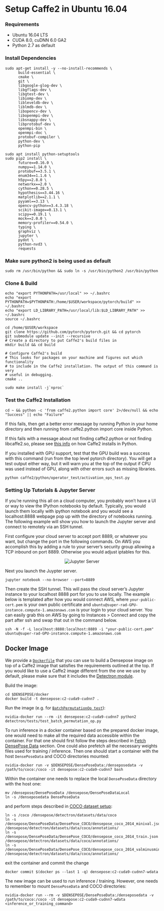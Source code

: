 # Setup Caffe2 in Ubuntu 16.04


### Requirements

- Ubuntu 16.04 LTS
- CUDA 8.0, cuDNN 6.0 GA2
- Python 2.7 as default

### Install Dependencies

```
sudo apt-get install -y --no-install-recommends \
      build-essential \
      cmake \
      git \
      libgoogle-glog-dev \
      libgflags-dev \
      libgtest-dev \
      libiomp-dev \
      libleveldb-dev \
      liblmdb-dev \
      libopencv-dev \
      libopenmpi-dev \
      libsnappy-dev \
      libprotobuf-dev \
      openmpi-bin \
      openmpi-doc \
      protobuf-compiler \
      python-dev \
      python-pip

sudo apt install python-setuptools
sudo pip2 install \
      future==0.16.0 \
      numpy==1.14.0 \
      protobuf==3.5.1 \
      enum34==1.1.6 \
      h5py==2.8.0 \
      networkx==2.0 \
      cython==0.28.5 \
      hypothesis==3.44.16 \
      matplotlib==2.1.1 \
      pyyaml==3.13 \
      opencv-python==3.4.3.18 \
      scikit-image==0.13.1 \
      scipy==0.19.1 \
      mock==2.0.0 \
      memory-profiler==0.54.0 \
      typing \
      graphviz \
      jupyter \
      pydot \
      python-nvd3 \
      requests
```

### Make sure python2 is being used as default

```
sudo rm /usr/bin/python && sudo ln -s /usr/bin/python2 /usr/bin/python
```

### Clone & Build

```
echo "export PYTHONPATH=/usr/local" >> ~/.bashrc
echo "export PYTHONPATH=$PYTHONPATH:/home/$USER/workspace/pytorch/build" >> ~/.bashrc
echo "export LD_LIBRARY_PATH=/usr/local/lib:$LD_LIBRARY_PATH" >> ~/.bashrc
source ~/.bashrc

cd /home/$USER/workspace
git clone https://github.com/pytorch/pytorch.git && cd pytorch
git submodule update --init --recursive
# Create a directory to put Caffe2's build files in
mkdir build && cd build

# Configure Caffe2's build
# This looks for packages on your machine and figures out which functionality
# to include in the Caffe2 installation. The output of this command is very
# useful in debugging.
cmake ..

sudo make install -j`nproc`
```

### Test the Caffe2 Installation

```
cd ~ && python -c 'from caffe2.python import core' 2>/dev/null && echo "Success" || echo "Failure"
```

If this fails, then get a better error message by running Python in your home directory and then running from caffe2.python import core inside Python.

If this fails with a message about not finding caffe2.python or not finding libcaffe2.so, please see [this info](https://caffe2.ai/docs/faq.html#why-do-i-get-import-errors-in-python-when-i-try-to-use-caffe2) on how Caffe2 installs in Python.

If you installed with GPU support, test that the GPU build was a success with this command (run from the top level pytorch directory). You will get a test output either way, but it will warn you at the top of the output if CPU was used instead of GPU, along with other errors such as missing libraries.

```
python caffe2/python/operator_test/activation_ops_test.py
```

### Setting Up Tutorials & Jupyter Server

If you’re running this all on a cloud computer, you probably won’t have a UI or way to view the IPython notebooks by default. Typically, you would launch them locally with ipython notebook and you would see a localhost:8888 webpage pop up with the directory of notebooks running. The following example will show you how to launch the Jupyter server and connect to remotely via an SSH tunnel.

First configure your cloud server to accept port 8889, or whatever you want, but change the port in the following commands. On AWS you accomplish this by adding a rule to your server’s security group allowing a TCP inbound on port 8889. Otherwise you would adjust iptables for this.

<p align="center">
      <img src="https://caffe2.ai/static/images/security-group-jupyter.png" alt="Jupyter Server">
</p> 

Next you launch the Juypter server.

```
jupyter notebook --no-browser --port=8889
```

Then create the SSH tunnel. This will pass the cloud server’s Jupyter instance to your localhost 8888 port for you to use locally. The example below is templated after how you would connect AWS, where `your-public-cert.pem` is your own public certificate and `ubuntu@super-rad-GPU-instance.compute-1.amazonaws.com` is your login to your cloud server. You can easily grab this on AWS by going to Instances > Connect and copy the part after ssh and swap that out in the command below.

```
ssh -N -f -L localhost:8888:localhost:8889 -i "your-public-cert.pem" ubuntu@super-rad-GPU-instance.compute-1.amazonaws.com
```

## Docker Image

We provide a [`Dockerfile`](https://github.com/facebookresearch/DensePose/blob/master/docker/Dockerfile) that you can use to build a Densepose image on top of a Caffe2 image that satisfies the requirements outlined at the top. If you would like to use a Caffe2 image different from the one we use by default, please make sure that it includes the [Detectron module](https://github.com/caffe2/caffe2/tree/master/modules/detectron).

Build the image:

```
cd $DENSEPOSE/docker
docker build -t densepose:c2-cuda9-cudnn7 .
```

Run the image (e.g. for [`BatchPermutationOp test`](tests/test_batch_permutation_op.py)):

```
nvidia-docker run --rm -it densepose:c2-cuda9-cudnn7 python2 detectron/tests/test_batch_permutation_op.py
```

To run inference in a docker container based on the prepared docker image,
one would need to make all the required data accessible within the container.
For that one should first follow the steps described in [Fetch DensePose Data](#fetch-densepose-data)
section. One could also prefetch all the necessary weights files used for training / inference.
Then one should start a container with the host `DensePoseData` and COCO directories mounted:

```
nvidia-docker run -v $DENSEPOSE/DensePoseData:/denseposedata -v /path/to/coco:/coco -it densepose:c2-cuda9-cudnn7 bash
```

Within the container one needs to replace the local `DensePoseData` directory with the host one:

```
mv /densepose/DensePoseData /densepose/DensePoseDataLocal
ln -s /denseposedata DensePoseData
```

and perform steps described in [COCO dataset setup](#setting-up-the-coco-dataset):

```
ln -s /coco /densepose/detectron/datasets/data/coco
ln -s /densepose/DensePoseData/DensePose_COCO/densepose_coco_2014_minival.json /densepose/detectron/datasets/data/coco/annotations/
ln -s /densepose/DensePoseData/DensePose_COCO/densepose_coco_2014_train.json /densepose/detectron/datasets/data/coco/annotations/
ln -s /densepose/DensePoseData/DensePose_COCO/densepose_coco_2014_valminusminival.json /densepose/detectron/datasets/data/coco/annotations/
```

exit the container and commit the change

```
docker commit $(docker ps --last 1 -q) densepose:c2-cuda9-cudnn7-wdata
```

The new image can be used to run inference / training. However, one needs to
remember to mount `DensePoseData` and COCO directories:

```
nvidia-docker run --rm -v $DENSEPOSE/DensePoseData:/denseposedata -v /path/to/coco:/coco -it densepose:c2-cuda9-cudnn7-wdata <inference_or_training_command>
```
